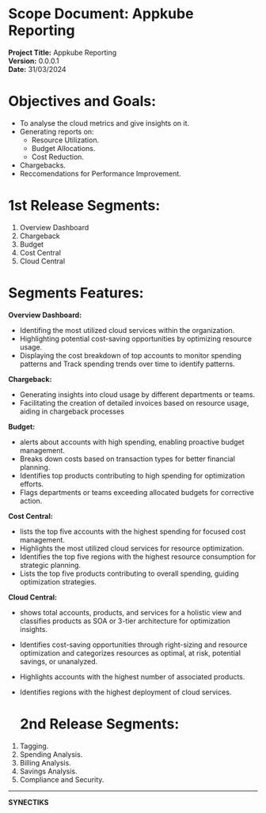 # Scope Document: Appkube Reporting

**Project Title:** Appkube Reporting<br>
**Version:** 0.0.0.1  
**Date:** 31/03/2024

 # Objectives and Goals:
 - To analyse the cloud metrics and give insights on it.
 - Generating reports on:
   - Resource Utilization.
   - Budget Allocations.
   - Cost Reduction.
  - Chargebacks.
- Reccomendations for Performance Improvement.

# 1st Release Segments:
1. Overview Dashboard
2. Chargeback
3. Budget
4. Cost Central
5. Cloud Central

# Segments Features:

**Overview Dashboard:**
- Identifing the most utilized cloud services within the organization.
- Highlighting potential cost-saving opportunities by optimizing resource usage.
- Displaying the cost breakdown of top accounts to monitor spending patterns and Track spending trends over time to identify patterns.

**Chargeback:**
 - Generating insights into cloud usage by different departments or teams.
  - Facilitating the creation of detailed invoices based on resource usage, aiding in chargeback processes

**Budget:**
- alerts about accounts with high spending, enabling proactive budget management.
-  Breaks down costs based on transaction types for better financial planning.
-  Identifies top products contributing to high spending for optimization efforts.
-  Flags departments or teams exceeding allocated budgets for corrective action.

**Cost Central:**
- lists the top five accounts with the highest spending for focused cost management.
- Highlights the most utilized cloud services for resource optimization.
- Identifies the top five regions with the highest resource consumption for strategic planning.
- Lists the top five products contributing to overall spending, guiding optimization strategies.

**Cloud Central:**
- shows total accounts, products, and services for a holistic view and classifies products as SOA or 3-tier architecture for optimization insights.
- Identifies cost-saving opportunities through right-sizing and resource optimization and categorizes resources as optimal, at risk, potential savings, or unanalyzed.
- Highlights accounts with the highest number of associated products.
- Identifies regions with the highest deployment of cloud services.

  # 2nd Release Segments:
1. Tagging.
2. Spending Analysis.
3. Billing Analysis.
4. Savings Analysis.
5. Compliance and Security.
----------------------------------------------------
  **SYNECTIKS**
